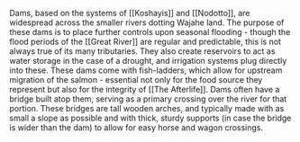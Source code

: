 Dams, based on the systems of [[Koshayis]] and [[Nodotto]], are widespread across the smaller rivers dotting Wajahe land. The purpose of these dams is to place further controls upon seasonal flooding - though the flood periods of the [[Great River]] are regular and predictable, this is not always true of its many tributaries. They also create reservoirs to act as water storage in the case of a drought, and irrigation systems plug directly into these. These dams come with fish-ladders, which allow for upstream migration of the salmon - essential not only for the food source they represent but also for the integrity of [[The Afterlife]]. Dams often have a bridge built atop them, serving as a primary crossing over the river for that portion. These bridges are tall wooden arches, and typically made with as small a slope as possible and with thick, sturdy supports (in case the bridge is wider than the dam) to allow for easy horse and wagon crossings.
